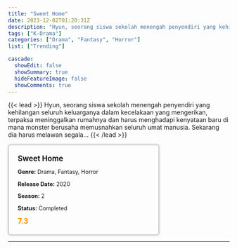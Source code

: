 ```yaml
---
title: "Sweet Home"
date: 2023-12-02T01:20:31Z
description: "Hyun, seorang siswa sekolah menengah penyendiri yang kehilangan seluruh keluarganya dalam kecelakaan yang mengerikan, terpaksa meninggalkan rumahnya dan harus menghadapi kenyataan baru di mana monster berusaha memusnahkan seluruh umat manusia. Sekarang dia harus melawan segala..."
tags: ["K-Drama"]
categories: ["Drama", "Fantasy", "Horror"]
list: ["Trending"]

cascade:
  showEdit: false
  showSummary: true
  hideFeatureImage: false
  showComments: true
---
```


{{< lead >}}
Hyun, seorang siswa sekolah menengah penyendiri yang kehilangan seluruh keluarganya dalam kecelakaan yang mengerikan, terpaksa meninggalkan rumahnya dan harus menghadapi kenyataan baru di mana monster berusaha memusnahkan seluruh umat manusia. Sekarang dia harus melawan segala...
{{< /lead >}}

<style>

/* CSS for the movie information box */
        .movie-box {
            width: 300px;
            padding: 20px;
            border: 2px solid #ccc; /* Border added */
            border-radius: 5px;
            box-shadow: 0 0 5px rgba(0, 0, 0, 0.2);
        }

        /* CSS for movie title */
        .movie-title {
            font-size: 1.2em;
            font-weight: bold;
            margin-bottom: 10px;
        }

        /* CSS for movie details */
        .movie-details {
            font-size: 0.9em;
            margin-bottom: 10px;
        }

        /* CSS for movie rating */
        .movie-rating {
            font-size: 1.2em;
            font-weight: bold;
            color: #ff9900; /* IMDb's rating color */
        }
</style>

 <div class="movie-box">
        <div class="movie-title">Sweet Home</div>
        <div class="movie-details">
            <p><strong>Genre:</strong> Drama, Fantasy, Horror</p>
            <p><strong>Release Date:</strong> 2020</p>
            <p><strong>Season:</strong> 2</p>
            <p><strong>Status:</strong> Completed</p>
        </div>
        <div class="movie-rating">7.3</div>
    </div>

---

